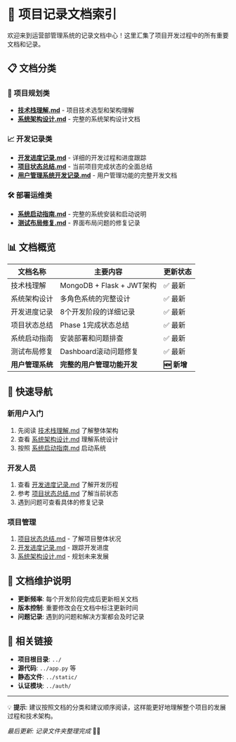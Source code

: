 # 📁 项目记录文档索引

欢迎来到运营部管理系统的记录文档中心！这里汇集了项目开发过程中的所有重要文档和记录。

## 📋 文档分类

### 🚀 项目规划类
- **[技术栈理解.md](./技术栈理解.md)** - 项目技术选型和架构理解
- **[系统架构设计.md](./系统架构设计.md)** - 完整的系统架构设计文档

### 📈 开发记录类
- **[开发进度记录.md](./开发进度记录.md)** - 详细的开发过程和进度跟踪
- **[项目状态总结.md](./项目状态总结.md)** - 当前项目完成状态的全面总结
- **[用户管理系统开发记录.md](./用户管理系统开发记录.md)** - 用户管理功能的完整开发文档

### 🛠️ 部署运维类
- **[系统启动指南.md](./系统启动指南.md)** - 完整的系统安装和启动说明
- **[测试布局修复.md](./测试布局修复.md)** - 界面布局问题的修复记录

## 📊 文档概览

| 文档名称 | 主要内容 | 更新状态 |
|---------|---------|----------|
| 技术栈理解 | MongoDB + Flask + JWT架构 | ✅ 最新 |
| 系统架构设计 | 多角色系统的完整设计 | ✅ 最新 |
| 开发进度记录 | 8个开发阶段的详细记录 | ✅ 最新 |
| 项目状态总结 | Phase 1完成状态总结 | ✅ 最新 |
| 系统启动指南 | 安装部署和问题排查 | ✅ 最新 |
| 测试布局修复 | Dashboard滚动问题修复 | ✅ 最新 |
| **用户管理系统** | **完整的用户管理功能开发** | **🆕 新增** |

## 🎯 快速导航

### 新用户入门
1. 先阅读 [技术栈理解.md](./技术栈理解.md) 了解整体架构
2. 查看 [系统架构设计.md](./系统架构设计.md) 理解系统设计
3. 按照 [系统启动指南.md](./系统启动指南.md) 启动系统

### 开发人员
1. 查看 [开发进度记录.md](./开发进度记录.md) 了解开发历程
2. 参考 [项目状态总结.md](./项目状态总结.md) 了解当前状态
3. 遇到问题可查看具体的修复记录

### 项目管理
1. [项目状态总结.md](./项目状态总结.md) - 了解项目整体状况
2. [开发进度记录.md](./开发进度记录.md) - 跟踪开发进度
3. [系统架构设计.md](./系统架构设计.md) - 规划未来发展

## 📝 文档维护说明

- **更新频率**: 每个开发阶段完成后更新相关文档
- **版本控制**: 重要修改会在文档中标注更新时间
- **问题记录**: 遇到的问题和解决方案都会及时记录

## 🔗 相关链接

- **项目根目录**: `../`
- **源代码**: `../app.py` 等
- **静态文件**: `../static/`
- **认证模块**: `../auth/`

---

💡 **提示**: 建议按照文档的分类和建议顺序阅读，这样能更好地理解整个项目的发展过程和技术架构。

*最后更新: 记录文件夹整理完成* 📁✨ 